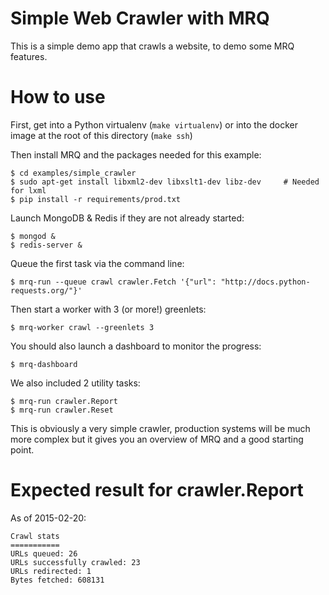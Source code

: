 Simple Web Crawler with MRQ
===========================

This is a simple demo app that crawls a website, to demo some MRQ features.


How to use
==========

First, get into a Python virtualenv (`make virtualenv`) or into the docker image at the root of this directory (`make ssh`)

Then install MRQ and the packages needed for this example:
```
$ cd examples/simple_crawler
$ sudo apt-get install libxml2-dev libxslt1-dev libz-dev     # Needed for lxml
$ pip install -r requirements/prod.txt
```

Launch MongoDB & Redis if they are not already started:
```
$ mongod &
$ redis-server &
```

Queue the first task via the command line:

```
$ mrq-run --queue crawl crawler.Fetch '{"url": "http://docs.python-requests.org/"}'
```

Then start a worker with 3 (or more!) greenlets:

```
$ mrq-worker crawl --greenlets 3
```

You should also launch a dashboard to monitor the progress:
```
$ mrq-dashboard
```

We also included 2 utility tasks:
```
$ mrq-run crawler.Report
$ mrq-run crawler.Reset
```

This is obviously a very simple crawler, production systems will be much more complex but it gives you an overview of MRQ and a good starting point.


Expected result for crawler.Report
==================================

As of 2015-02-20:

```
Crawl stats
===========
URLs queued: 26
URLs successfully crawled: 23
URLs redirected: 1
Bytes fetched: 608131
```